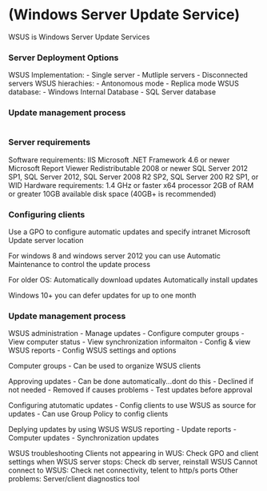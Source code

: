 # (Windows Server Update Service)
WSUS is Windows Server Update Services

### Server Deployment Options
WSUS Implementation:
	- Single server
	- Mutliple servers
	- Disconnected servers
WSUS hierachies:
	- Antonomous mode
	- Replica mode
WSUS database:
	- Windows Internal Database
	- SQL Server database

### Update management process
<IMG>

### Server requirements
Software requirements:
	IIS
	Microsoft .NET Framework 4.6 or newer
	Microsoft Report Viewer Redistributable 2008 or newer
	SQL Server 2012 SP1, SQL Server 2012, SQL Server 2008 R2 SP2, SQL Server 200 R2 SP1, or WID
Hardware requirements:
	1.4 GHz or faster x64 processor
	2GB of RAM or greater
	10GB available disk space (40GB+ is recommended)

### Configuring clients
Use a GPO to configure automatic updates and specify intranet Microsoft Update server location

For windows 8 and windows server 2012 you can use Automatic Maintenance to control the update process

For older OS:
	Automatically download updates
	Automatically install updates

Windows 10+ you can defer updates for up to one month

### Update management process
WSUS administration
	- Manage updates
	- Configure computer groups
	- View computer status
	- View synchronization informaiton
	- Config & view WSUS reports
	- Config WSUS settings and options

Computer groups
	- Can be used to organize WSUS clients

Approving updates
	- Can be done automatically...dont do this
	- Declined if not needed
	- Removed if causes problems
	- Test updates before approval

Configuring atutomatic updates
	- Config clients to use WSUS as source for updates
	- Can use Group Policy to config clients

Deplying updates by using WSUS
WSUS reporting
	- Update reports
	- Computer updates
	- Synchronization updates

WSUS troubleshooting
Clients not appearing in WUS:	Check GPO and client settings
when WSUS server stops:		Check db server, reinstall WSUS
Cannot connect to WSUS:		Check net connectivity, telent to http/s ports
Other problems:			Server/client diagnostics tool
